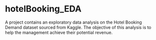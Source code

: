 # hotelBooking_EDA
A project contains an exploratory data analysis on the Hotel Booking Demand dataset sourced from Kaggle. The objective of this analysis is to help the management achieve their potential revenue.
